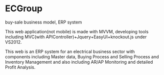 # ECGroup
buy-sale business model, ERP system

This web application(not mobile) is made with MVVM, developing tools including MVC(with APIController)+Jquery+EasyUI+knockout.js under VS2012.

This web is an ERP system for an electrical business sector with components including Master data, Buying Process and Selling Process and Inventory Management and also including AR/AP Monitoring and detailed Profit Analysis.
